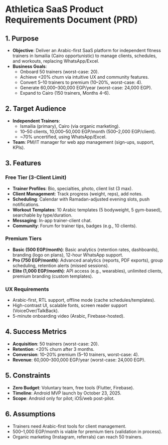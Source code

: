 # Athletica SaaS Product Requirements Document (PRD)

## 1. Purpose

- **Objective**: Deliver an Arabic-first SaaS platform for independent fitness trainers in Ismailia (Cairo opportunistic) to manage clients, schedules, and workouts, replacing WhatsApp/Excel.
- **Business Goals**:
  - Onboard 50 trainers (worst-case: 20).
  - Achieve <20% churn via intuitive UX and community features.
  - Convert 5–10 trainers to premium (10–20%, worst-case: 4).
  - Generate 60,000–300,000 EGP/year (worst-case: 24,000 EGP).
  - Expand to Cairo (150 trainers, Months 4–6).

## 2. Target Audience

- **Independent Trainers**:
  - Ismailia (primary), Cairo (via organic marketing).
  - 10–50 clients, 10,000–50,000 EGP/month (500–2,000 EGP/client).
  - ~70% uncertified, using WhatsApp/Excel.
- **Team**: PM/IT manager for web app management (sign-ups, support, KPIs).

## 3. Features

### Free Tier (3-Client Limit)

- **Trainer Profiles**: Bio, specialties, photo, client list (3 max).
- **Client Management**: Track progress (weight, reps), add notes.
- **Scheduling**: Calendar with Ramadan-adjusted evening slots, push notifications.
- **Workout Templates**: 10 Arabic templates (5 bodyweight, 5 gym-based), searchable by type/duration.
- **Messaging**: In-app trainer-client chat.
- **Community**: Forum for trainer tips, badges (e.g., 10 clients).

### Premium Tiers

- **Basic (500 EGP/month)**: Basic analytics (retention rates, dashboards), branding (logo on plans), 12-hour WhatsApp support.
- **Pro (750 EGP/month)**: Advanced analytics (reports, PDF exports), group scheduling, retention alerts (missed sessions).
- **Elite (1,000 EGP/month)**: API access (e.g., wearables), unlimited clients, premium branding (custom templates).

### UX Requirements

- Arabic-first, RTL support, offline mode (cache schedules/templates).
- High-contrast UI, scalable fonts, screen reader support (VoiceOver/TalkBack).
- 5-minute onboarding video (Arabic, Firebase-hosted).

## 4. Success Metrics

- **Acquisition**: 50 trainers (worst-case: 20).
- **Retention**: <20% churn after 3 months.
- **Conversion**: 10–20% premium (5–10 trainers, worst-case: 4).
- **Revenue**: 60,000–300,000 EGP/year (worst-case: 24,000 EGP).

## 5. Constraints

- **Zero Budget**: Voluntary team, free tools (Flutter, Firebase).
- **Timeline**: Android MVP launch by October 23, 2025.
- **Scope**: Android only for pilot; iOS/web post-pilot.

## 6. Assumptions

- Trainers need Arabic-first tools for client management.
- 500–1,000 EGP/month is viable for premium tiers (validation in process).
- Organic marketing (Instagram, referrals) can reach 50 trainers.
